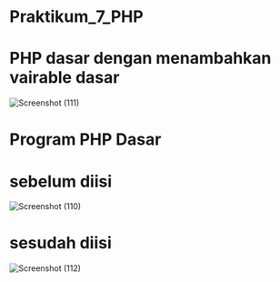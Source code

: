 # Praktikum_7_PHP

# PHP dasar dengan menambahkan vairable dasar
![Screenshot (111)](https://github.com/Akramsatya085/Praktikum_7_PHP/assets/115615953/66b4446c-cfaa-4c04-8adb-0e413c8ac722)

# Program PHP Dasar

# sebelum diisi
![Screenshot (110)](https://github.com/Akramsatya085/Praktikum_7_PHP/assets/115615953/0d407910-177c-4e3c-8b82-83fb4051d872)

# sesudah diisi
![Screenshot (112)](https://github.com/Akramsatya085/Praktikum_7_PHP/assets/115615953/ce2d1dca-6935-4815-beb1-85358f16a532)
